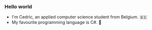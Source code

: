 ### Hello world

- I'm Cedric, an applied computer science student from Belgium. 🇧🇪
- My favourite programming language is C#. 🥇
